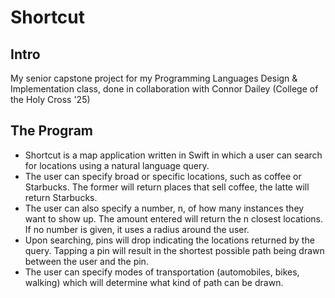 # Shortcut

## Intro
My senior capstone project for my Programming Languages Design & Implementation class, done in collaboration with Connor Dailey (College of the Holy Cross '25)

## The Program
- Shortcut is a map application written in Swift in which a user can search for locations using a natural language query.
- The user can specify broad or specific locations, such as coffee or Starbucks. The former will return places that sell coffee, the latte will return Starbucks.
- The user can also specify a number, n, of how many instances they want to show up. The amount entered will return the n closest locations. If no number is given, it uses a radius around the user.
- Upon searching, pins will drop indicating the locations returned by the query. Tapping a pin will result in the shortest possible path being drawn between the user and the pin.
- The user can specify modes of transportation (automobiles, bikes, walking) which will determine what kind of path can be drawn.
